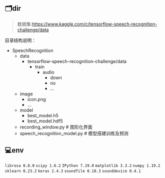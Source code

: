 ## 🗂dir

> 数据集:https://www.kaggle.com/c/tensorflow-speech-recognition-challenge/data

目录结构说明：

- SpeechRecognition
  - data
    - tensorflow-speech-recognition-challenge/data
      - train
        - audio
          - down
          - no
          - ...
  - image
    - icon.png
    - ...
  - model
    - best_model.h5
    - best_model.hdf5
  - recording_window.py  # 图形化界面
  - speech_recognition_model.py  # 模型搭建训练及预测

## 💻env

`librosa 0.8.0`
`scipy 1.6.2`
`IPython 7.19.0`
`matplotlib 3.3.2`
`numpy 1.19.2`
`sklearn 0.23.2`
`keras 2.4.3`
`soundfile 0.10.3`
`sounddevice 0.4.1`



